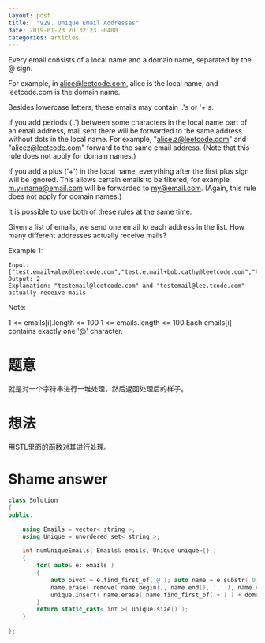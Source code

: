 ```yaml
---
layout: post
title:  "929. Unique Email Addresses"
date: 2019-01-23 20:32:23 -0400
categories: articles
---
```

Every email consists of a local name and a domain name, separated by the @ sign.

For example, in alice@leetcode.com, alice is the local name, and leetcode.com is the domain name.

Besides lowercase letters, these emails may contain '.'s or '+'s.

If you add periods ('.') between some characters in the local name part of an email address, mail sent there will be forwarded to the same address without dots in the local name.  For example, "alice.z@leetcode.com" and "alicez@leetcode.com" forward to the same email address.  (Note that this rule does not apply for domain names.)

If you add a plus ('+') in the local name, everything after the first plus sign will be ignored. This allows certain emails to be filtered, for example m.y+name@email.com will be forwarded to my@email.com.  (Again, this rule does not apply for domain names.)

It is possible to use both of these rules at the same time.

Given a list of emails, we send one email to each address in the list.  How many different addresses actually receive mails? 

 

Example 1:
```
Input: ["test.email+alex@leetcode.com","test.e.mail+bob.cathy@leetcode.com","testemail+david@lee.tcode.com"]
Output: 2
Explanation: "testemail@leetcode.com" and "testemail@lee.tcode.com" actually receive mails
```

Note:

1 <= emails[i].length <= 100
1 <= emails.length <= 100
Each emails[i] contains exactly one '@' character.
# 题意
就是对一个字符串进行一堆处理，然后返回处理后的样子。
# 想法
用STL里面的函数对其进行处理。

# Shame answer
```c++
class Solution
{
public:

    using Emails = vector< string >;
	using Unique = unordered_set< string >;

    int numUniqueEmails( Emails& emails, Unique unique={} )
	{
        for( auto& e: emails )
		{
            auto pivot = e.find_first_of('@'); auto name = e.substr( 0, pivot ), domain = e.substr( pivot );
            name.erase( remove( name.begin(), name.end(), '.' ), name.end() );
            unique.insert( name.erase( name.find_first_of('+') ) + domain );
        }
        return static_cast< int >( unique.size() );
    }
	
};
```